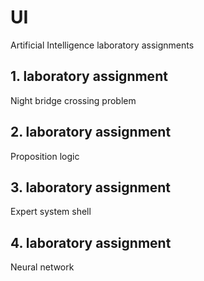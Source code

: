 UI
==

Artificial Intelligence laboratory assignments

## 1. laboratory assignment

Night bridge crossing problem

## 2. laboratory assignment

Proposition logic

## 3. laboratory assignment

Expert system shell

## 4. laboratory assignment 

Neural network 
